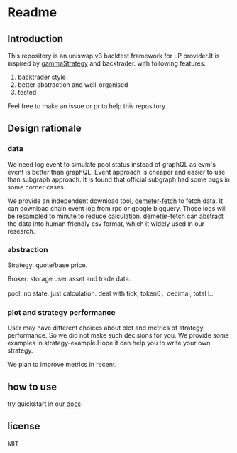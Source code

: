 # Readme

## Introduction 
This repository is an uniswap v3 backtest framework for LP provider.It is
inspired by [gammaStrategy](https://github.com/GammaStrategies/active-strategy-framework) and backtrader.
with following features:
1. backtrader style
2. better abstraction and well-organised
3. tested

Feel free to make an issue or pr to help this repository.


## Design rationale 
### data

We need log event to simulate pool status instead of graphQL as evm's event is better than graphQL. 
Event approach is  cheaper and easier to use than subgraph approach.
It is found that official subgraph had some bugs in some corner cases.

We provide an independent download tool, [demeter-fetch](https://github.com/zelos-alpha/demeter-fetch) to fetch data. It can download chain event log from rpc or google bigquery. Those logs will be resampled to minute to reduce calculation. 
demeter-fetch can abstract the data into human friendly csv format, which it widely used in our research. 



### abstraction
Strategy: quote/base price.

Broker: storage user asset and trade data.

pool: no state. just calculation. deal with tick, token0，decimal, total L.


### plot and strategy performance
User may have different choices about plot and metrics of strategy performance.
So we did not make such decisions for you. We provide some examples in strategy-example.Hope it can help you to write your own strategy.

We plan to improve metrics in recent.


## how to use
try quickstart in our [docs](https://zelos-demeter.readthedocs.io/en/latest/quickstart.html)


## license
MIT